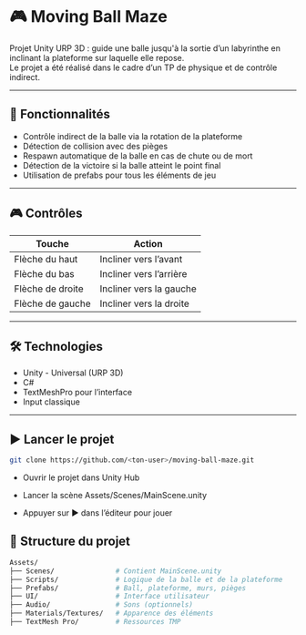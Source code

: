 # 🎮 Moving Ball Maze

Projet Unity URP 3D : guide une balle jusqu'à la sortie d’un labyrinthe en inclinant la plateforme sur laquelle elle repose.  
Le projet a été réalisé dans le cadre d’un TP de physique et de contrôle indirect.

---

## 📌 Fonctionnalités

- Contrôle indirect de la balle via la rotation de la plateforme
- Détection de collision avec des pièges
- Respawn automatique de la balle en cas de chute ou de mort
- Détection de la victoire si la balle atteint le point final
- Utilisation de prefabs pour tous les éléments de jeu

---

## 🎮 Contrôles

| Touche | Action                                  |
|--------|-----------------------------------------|
| Flèche du haut        | Incliner vers l’avant    |
| Flèche du bas         | Incliner vers l’arrière  |
| Flèche de droite      | Incliner vers la gauche  |
| Flèche de gauche      | Incliner vers la droite  |

---

## 🛠 Technologies

- Unity - Universal (URP 3D)
- C#
- TextMeshPro pour l’interface
- Input classique

---

## ▶️ Lancer le projet

```bash
git clone https://github.com/<ton-user>/moving-ball-maze.git
```

- Ouvrir le projet dans Unity Hub

- Lancer la scène Assets/Scenes/MainScene.unity

- Appuyer sur ▶️ dans l’éditeur pour jouer

## 📁 Structure du projet

```bash
Assets/
├── Scenes/               # Contient MainScene.unity
├── Scripts/              # Logique de la balle et de la plateforme
├── Prefabs/              # Ball, plateforme, murs, pièges
├── UI/                   # Interface utilisateur
├── Audio/                # Sons (optionnels)
├── Materials/Textures/   # Apparence des éléments
├── TextMesh Pro/         # Ressources TMP
```
